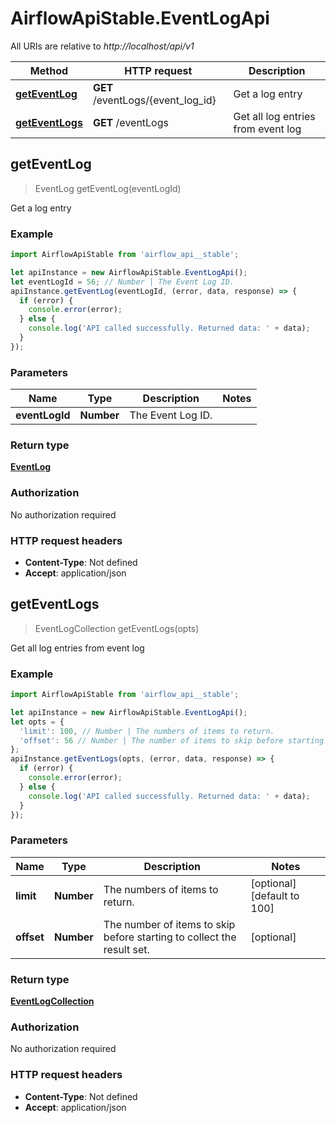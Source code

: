 # AirflowApiStable.EventLogApi

All URIs are relative to *http://localhost/api/v1*

Method | HTTP request | Description
------------- | ------------- | -------------
[**getEventLog**](EventLogApi.md#getEventLog) | **GET** /eventLogs/{event_log_id} | Get a log entry
[**getEventLogs**](EventLogApi.md#getEventLogs) | **GET** /eventLogs | Get all log entries from event log



## getEventLog

> EventLog getEventLog(eventLogId)

Get a log entry

### Example

```javascript
import AirflowApiStable from 'airflow_api__stable';

let apiInstance = new AirflowApiStable.EventLogApi();
let eventLogId = 56; // Number | The Event Log ID.
apiInstance.getEventLog(eventLogId, (error, data, response) => {
  if (error) {
    console.error(error);
  } else {
    console.log('API called successfully. Returned data: ' + data);
  }
});
```

### Parameters


Name | Type | Description  | Notes
------------- | ------------- | ------------- | -------------
 **eventLogId** | **Number**| The Event Log ID. | 

### Return type

[**EventLog**](EventLog.md)

### Authorization

No authorization required

### HTTP request headers

- **Content-Type**: Not defined
- **Accept**: application/json


## getEventLogs

> EventLogCollection getEventLogs(opts)

Get all log entries from event log

### Example

```javascript
import AirflowApiStable from 'airflow_api__stable';

let apiInstance = new AirflowApiStable.EventLogApi();
let opts = {
  'limit': 100, // Number | The numbers of items to return.
  'offset': 56 // Number | The number of items to skip before starting to collect the result set.
};
apiInstance.getEventLogs(opts, (error, data, response) => {
  if (error) {
    console.error(error);
  } else {
    console.log('API called successfully. Returned data: ' + data);
  }
});
```

### Parameters


Name | Type | Description  | Notes
------------- | ------------- | ------------- | -------------
 **limit** | **Number**| The numbers of items to return. | [optional] [default to 100]
 **offset** | **Number**| The number of items to skip before starting to collect the result set. | [optional] 

### Return type

[**EventLogCollection**](EventLogCollection.md)

### Authorization

No authorization required

### HTTP request headers

- **Content-Type**: Not defined
- **Accept**: application/json

